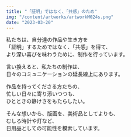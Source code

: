 ```yaml
---
title: "「証明」ではなく、「共感」のため"
img: "/content/artworks/artworkM024s.png"
date: "2023-03-20"
---
```


私たちは、自分達の作品や生き方を  
「証明」するためではなく、「共感」を得て、  
より深い喜びを味わうために、制作を行っています。  

言い換えると、私たちの制作は、  
日々のコミュニケーションの延長線上にあります。  

作品を持ってくださる方たちの、  
忙しい日々に寄り添いつつも、  
ひとときの静けさをもたらしたい。  

そんな想いから、版画を、美術品としてよりも、  
むしろ時計や灯など、  
日用品としての可能性を模索しています。  
